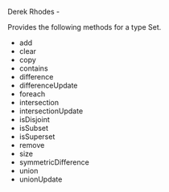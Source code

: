 Derek Rhodes - 

Provides the following methods for a type Set.

  + add
  + clear
  + copy
  + contains
  + difference
  + differenceUpdate
  + foreach
  + intersection
  + intersectionUpdate
  + isDisjoint
  + isSubset
  + isSuperset
  + remove
  + size
  + symmetricDifference
  + union
  + unionUpdate

